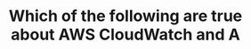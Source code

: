 ---
layout: answer
title: "Which of the following are true about AWS CloudWatch and A"
blurb: "CloudTrail is used to monitor AWS account activity. In contrast, CloudWatch is used to monitor applications and optimize resource utilization. CloudWatc"
quid: 45
---